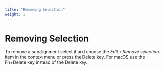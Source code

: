 ```yaml
---
title: "Removing Selection"
weight: 1
---
```



# Removing Selection

To remove a subalignment select it and choose the _Edit ‣ Remove selection_ item in the context menu or press the Delete key. For macOS use the Fn+Delete key instead of the Delete key.
